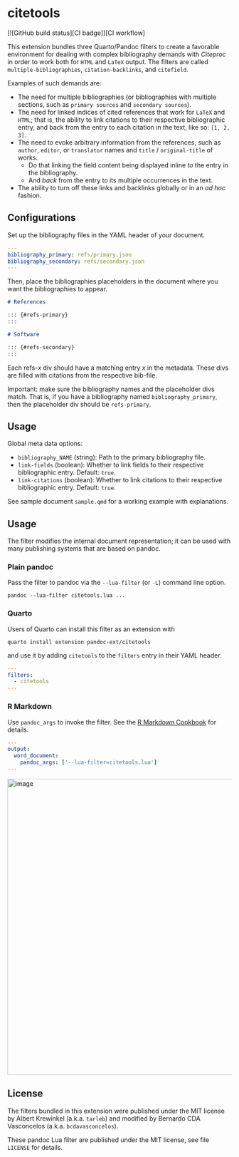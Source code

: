 # citetools

[![GitHub build status][CI badge]][CI workflow]

This extension bundles three Quarto/Pandoc filters to create a favorable environment for dealing with complex bibliography demands with *Citeproc* in order to work both for `HTML` and `LaTeX` output. The filters are called `multiple-bibliographies`, `citation-backlinks`, and `citefield`.


Examples of such demands are:

- The need for multiple bibliographies (or bibliographies with multiple sections, such as `primary sources` and `secondary sources`).
- The need for linked indices of cited references that work for `LaTeX` and `HTML`; that is, the ability to link citations to their respective bibliographic entry, and back from the entry to each citation in the text, like so: `[1, 2, 3]`.
- The need to evoke arbitrary information from the references, such as `author`, `editor`, or `translator` names and `title` / `original-title` of works. 
  - Do that linking the field content being displayed inline *to* the entry in the bibliography.
  - And *back* from the entry to its multiple occurrences in the text.
- The ability to turn off these links and backlinks globally or in an *ad hoc* fashion.


## Configurations

Set up the bibliography files in the YAML header of your document.


```yaml
---
bibliography_primary: refs/primary.json
bibliography_secondary: refs/secondary.json
---
```

Then, place the bibliographies placeholders in the document where you want the bibliographies to appear.

``` markdown
# References

::: {#refs-primary}
:::

# Software

::: {#refs-secondary}
:::
```

Each refs-*x* div should have a matching entry *x* in the
metadata. These divs are filled with citations from the respective
bib-file.

Important: make sure the bibliography names and the placeholder divs match. That is, if you have a bibliography named `bibliography_primary`, then the placeholder div should be `refs-primary`.

## Usage

Global meta data options:

- `bibliography_NAME` (string): Path to the primary bibliography file.
- `link-fields` (boolean): Whether to link fields to their respective bibliographic entry. Default: `true`.
- `link-citations` (boolean): Whether to link citations to their respective bibliographic entry. Default: `true`.


See sample document `sample.qmd` for a working example with explanations.


Usage
------------------------------------------------------------------

The filter modifies the internal document representation; it can
be used with many publishing systems that are based on pandoc.

### Plain pandoc

Pass the filter to pandoc via the `--lua-filter` (or `-L`) command
line option.

    pandoc --lua-filter citetools.lua ...

### Quarto

Users of Quarto can install this filter as an extension with

    quarto install extension pandoc-ext/citetools

and use it by adding `citetools` to the `filters` entry
in their YAML header.

``` yaml
---
filters:
  - citetools
---
```

### R Markdown

Use `pandoc_args` to invoke the filter. See the [R Markdown
Cookbook](https://bookdown.org/yihui/rmarkdown-cookbook/lua-filters.html)
for details.

``` yaml
---
output:
  word_document:
    pandoc_args: ['--lua-filter=citetools.lua']
---
```


<img width="665" alt="image" src="https://user-images.githubusercontent.com/35749099/226091195-7b27f8a7-c802-4cbb-bac9-81265b7aed45.png">


License
------------------------------------------------------------------
The filters bundled in this extension were published under the MIT license by Albert Krewinkel (a.k.a. `tarleb`) and modified by Bernardo CDA Vasconcelos (a.k.a. `bcdavasconcelos`).

These pandoc Lua filter are published under the MIT license, see
file `LICENSE` for details.



